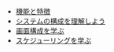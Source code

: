 - [機能と特徴](cms-feature.html)
- [システムの構成を理解しよう](architecture.html)
- [画面構成を学ぶ](Screen-structure.html)
- [スケジューリングを学ぶ](cms-scheduling.html)
